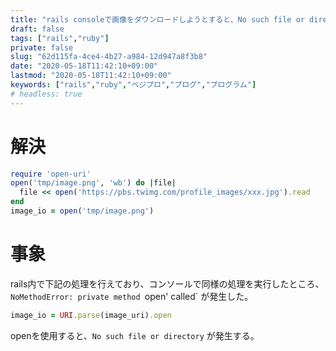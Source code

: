```yaml
---
title: "rails consoleで画像をダウンロードしようとすると、No such file or directoryエラーが発生する"
draft: false
tags: ["rails","ruby"]
private: false
slug: "62d115fa-4ce4-4b27-a984-12d947a8f3b8"
date: "2020-05-18T11:42:10+09:00"
lastmod: "2020-05-18T11:42:10+09:00"
keywords: ["rails","ruby","ベジプロ","プログ","プログラム"]
# headless: true
---
```


# 解決
```rb
require 'open-uri'
open('tmp/image.png', 'wb') do |file|
  file << open('https://pbs.twimg.com/profile_images/xxx.jpg').read
end
image_io = open('tmp/image.png')
```

# 事象
rails内で下記の処理を行えており、コンソールで同様の処理を実行したところ、`NoMethodError: private method `open' called` が発生した。
```rb
image_io = URI.parse(image_uri).open
```

openを使用すると、`No such file or directory` が発生する。
